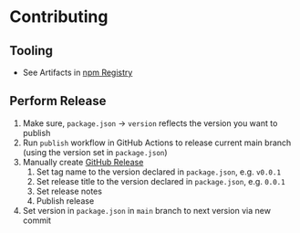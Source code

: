 # Contributing

## Tooling

- See Artifacts in [npm Registry](https://www.npmjs.com/package/ableron-fastify)

## Perform Release

1. Make sure, `package.json` → `version` reflects the version you want to publish
2. Run `publish` workflow in GitHub Actions to release current main branch (using the version set in `package.json`)
3. Manually create [GitHub Release](https://github.com/ableron/ableron-fastify/releases/new)
   1. Set tag name to the version declared in `package.json`, e.g. `v0.0.1`
   2. Set release title to the version declared in `package.json`, e.g. `0.0.1`
   3. Set release notes
   4. Publish release
4. Set version in `package.json` in `main` branch to next version via new commit
